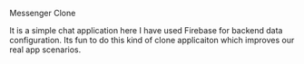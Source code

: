 Messenger Clone

It is a simple chat application here I have used Firebase for backend data configuration. Its fun to do this kind of clone applicaiton which improves our real app scenarios.
